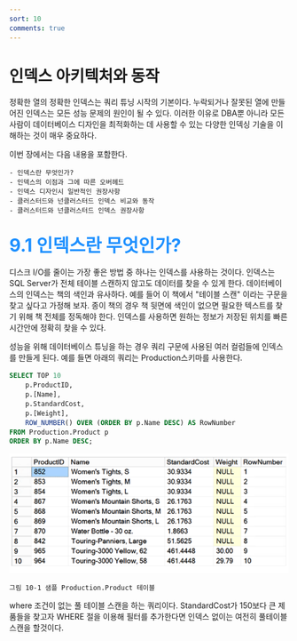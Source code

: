 ```yaml
---
sort: 10
comments: true
---
```


# 인덱스 아키텍처와 동작

정확한 열의 정확한 인덱스는 쿼리 튜닝 시작의 기본이다. 누락되거나 잘못된 열에 만들어진 인덱스는 모든 성능 문제의 원인이 될 수 있다. 이러한 이유로 DBA뿐 아니라 모든 사람이 데이터베이스 디자인을 최적화하는 데 사용할 수 있는 다양한 인덱싱 기술을 이해하는 것이 매우 중요하다.

이번 장에서는 다음 내용을 포함한다.

    - 인덱스란 무엇인가?
    - 인덱스의 이점과 그에 따른 오버헤드
    - 인덱스 디자인시 일반적인 권장사항
    - 클러스터드와 넌클러스터드 인덱스 비교와 동작
    - 클러스터드와 넌클러스터드 인덱스 권장사항

## <font color='dodgerblue' size="6">9.1 인덱스란 무엇인가?</font>

디스크 I/O를 줄이는 가장 좋은 방법 중 하나는 인덱스를 사용하는 것이다. 인덱스는 SQL Server가 전체 테이블 스캔하지 않고도 데이터를 찾을 수 있게 한다. 데이터베이스의 인덱스는 책의 색인과 유사하다. 예를 들어 이 책에서 "테이블 스캔" 이라는 구문을 찾고 싶다고 가정해 보자. 종이 책의 경우 책 뒷면에 색인이 없으면 필요한 텍스트를 찾기 위해 책 전체를 정독해야 한다. 인덱스를 사용하면 원하는 정보가 저장된 위치를 빠른 시간안에 정확히 찾을 수 있다.

성능을 위해 데이터베이스 튜닝을 하는 경우 쿼리 구문에 사용된 여러 컬럼들에 인덱스를 만들게 된다. 예를 들면 아래의 쿼리는 Production스키마를 사용한다.
```sql
SELECT TOP 10
    p.ProductID,
    p.[Name],
    p.StandardCost,
    p.[Weight],
    ROW_NUMBER() OVER (ORDER BY p.Name DESC) AS RowNumber
FROM Production.Product p
ORDER BY p.Name DESC;
```

![쿼리저장소의저장되는정보](image/10/10_01_SampleProductTable.png)  

    그림 10-1 샘플 Production.Product 테이블

where 조건이 없는 풀 테이블 스캔을 하는 쿼리이다. StandardCost가 150보다 큰 제품들을 찾고자 WHERE 절을 이용해 필터를 추가한다면 인덱스 없이는 여전히 풀테이블스캔을 할것이다. 